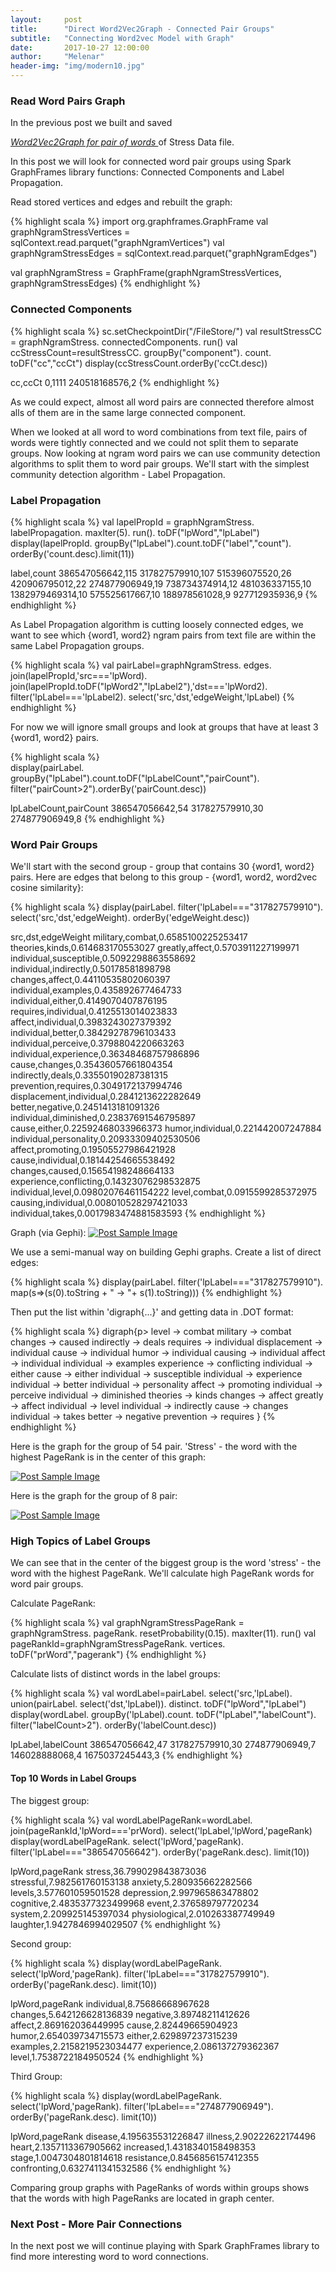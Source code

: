 ```yaml
---
layout:     post
title:      "Direct Word2Vec2Graph - Connected Pair Groups"
subtitle:   "Connecting Word2vec Model with Graph"
date:       2017-10-27 12:00:00
author:     "Melenar"
header-img: "img/modern10.jpg"
---
```


<p><h3>Read Word Pairs Graph</h3>
In the previous post we built and saved  

<i><a href="https://sparklingdataocean.github.io/gh-pages/2017/10/14/word2vec2graphWordPairs/">Word2Vec2Graph for pair of words </a></i>of Stress Data file.

In this post we will look for connected word pair groups using Spark GraphFrames library functions: Connected Components and Label Propagation.</p>


<p>
Read stored vertices and edges and rebuilt the graph:

{% highlight scala %}
import org.graphframes.GraphFrame
val graphNgramStressVertices = sqlContext.read.parquet("graphNgramVertices")
val graphNgramStressEdges = sqlContext.read.parquet("graphNgramEdges")

val graphNgramStress = GraphFrame(graphNgramStressVertices, graphNgramStressEdges)
{% endhighlight %}
</p>

<h3>Connected Components</h3>

{% highlight scala %}
sc.setCheckpointDir("/FileStore/")
val resultStressCC = graphNgramStress.
   connectedComponents.
   run()
val ccStressCount=resultStressCC.
   groupBy("component").
   count.
   toDF("cc","ccCt")
display(ccStressCount.orderBy('ccCt.desc))

cc,ccCt
0,1111
240518168576,2
{% endhighlight %}

<p>As we could expect, almost all word pairs are connected therefore almost alls of them are in the same large connected component. </p>
<p>When we looked at all word to word combinations from text file, pairs of words were tightly connected and we could not split them to separate groups. Now looking at ngram word pairs we can use community detection algorithms to split them to word pair groups. We'll start with the simplest community detection algorithm - Label Propagation.
</p>


<h3>Label Propagation</h3>

{% highlight scala %}
val lapelPropId = graphNgramStress.
  labelPropagation.
  maxIter(5).
  run().
  toDF("lpWord","lpLabel")
display(lapelPropId.
  groupBy("lpLabel").count.toDF("label","count").
  orderBy('count.desc).limit(11))

  label,count
  386547056642,115
  317827579910,107
  515396075520,26
  420906795012,22
  274877906949,19
  738734374914,12
  481036337155,10
  1382979469314,10
  575525617667,10
  188978561028,9
  927712935936,9
{% endhighlight %}

<p>
As Label Propagation algorithm is cutting loosely connected edges, we want to see which {word1, word2} ngram pairs from text file are within the same Label Propagation groups.

{% highlight scala %}
val pairLabel=graphNgramStress.
  edges.
  join(lapelPropId,'src==='lpWord).
  join(lapelPropId.toDF("lpWord2","lpLabel2"),'dst==='lpWord2).
  filter('lpLabel==='lpLabel2).
  select('src,'dst,'edgeWeight,'lpLabel)
  {% endhighlight %}
<p>
For now we will ignore small groups and look at groups that have at least 3 {word1, word2} pairs.

{% highlight scala %}  
display(pairLabel.
  groupBy("lpLabel").count.toDF("lpLabelCount","pairCount").
  filter("pairCount>2").orderBy('pairCount.desc))

lpLabelCount,pairCount
  386547056642,54
  317827579910,30
  274877906949,8
{% endhighlight %}

<h3>Word Pair Groups</h3>
We'll start with the second group - group that contains 30 {word1, word2} pairs.
Here are edges that belong to this group - {word1, word2, word2vec cosine similarity}:

{% highlight scala %}
display(pairLabel.
  filter('lpLabel==="317827579910").
  select('src,'dst,'edgeWeight).
  orderBy('edgeWeight.desc))

src,dst,edgeWeight
military,combat,0.6585100225253417
theories,kinds,0.614683170553027
greatly,affect,0.5703911227199971
individual,susceptible,0.5092298863558692
individual,indirectly,0.50178581898798
changes,affect,0.44110535802060397
individual,examples,0.435892677464733
individual,either,0.4149070407876195
requires,individual,0.4125513014023833
affect,individual,0.3983243027379392
individual,better,0.38429278796103433
individual,perceive,0.3798804220663263
individual,experience,0.36348468757986896
cause,changes,0.35436057661804354
indirectly,deals,0.33550190287381315
prevention,requires,0.3049172137994746
displacement,individual,0.2841213622282649
better,negative,0.2451413181091326
individual,diminished,0.23837691546795897
cause,either,0.22592468033966373
humor,individual,0.221442007247884
individual,personality,0.20933309402530506
affect,promoting,0.19505527986421928
cause,individual,0.18144254665538492
changes,caused,0.15654198248664133
experience,conflicting,0.14323076298532875
individual,level,0.09802076461154222
level,combat,0.0915599285372975
causing,individual,0.008010528297421033
individual,takes,0.0017983474881583593
{% endhighlight %}

<p>Graph (via Gephi):

<a href="#">
    <img src="{{ site.baseurl }}/img/labelGroup2wb.jpg" alt="Post Sample Image">
</a>

We use a semi-manual way on building Gephi graphs. Create a list of direct edges:  

{% highlight scala %}
display(pairLabel.
  filter('lpLabel==="317827579910").
  map(s=>(s(0).toString + " -> "+ s(1).toString)))
{% endhighlight %}

<p>Then put the list within 'digraph{...}' and getting data in .DOT format:
</p>

{% highlight scala %}
digraph{p>
level -> combat
military -> combat
changes -> caused
indirectly -> deals
requires -> individual
displacement -> individual
cause -> individual
humor -> individual
causing -> individual
affect -> individual
individual -> examples
experience -> conflicting
individual -> either
cause -> either
individual -> susceptible
individual -> experience
individual -> better
individual -> personality
affect -> promoting
individual -> perceive
individual -> diminished
theories -> kinds
changes -> affect
greatly -> affect
individual -> level
individual -> indirectly
cause -> changes
individual -> takes
better -> negative
prevention -> requires
}
{% endhighlight %}


<p>Here is the graph for the group of 54 pair. 'Stress' - the word with the highest PageRank is in the center of this graph:
</p>

<a href="#">
    <img src="{{ site.baseurl }}/img/labelGroup1w2.jpg" alt="Post Sample Image">
</a>


<p>Here is the graph for the group of 8 pair:
</p>
<a href="#">
    <img src="{{ site.baseurl }}/img/labelGroup3w.jpg" alt="Post Sample Image">
</a>

<p><h3>High Topics of Label Groups</h3>
We can see that in the center of the biggest group is the word 'stress' - the word with the highest PageRank. We'll calculate high PageRank words for word pair groups.   </p>
<p>Calculate PageRank:</p>
{% highlight scala %}
val graphNgramStressPageRank =
  graphNgramStress.
  pageRank.
  resetProbability(0.15).
  maxIter(11).
  run()
val pageRankId=graphNgramStressPageRank.
  vertices.
  toDF("prWord","pagerank")
{% endhighlight %}

<p>Calculate lists of distinct words in the label groups:</p>
{% highlight scala %}
val wordLabel=pairLabel.
  select('src,'lpLabel).
  union(pairLabel.
    select('dst,'lpLabel)).
  distinct.
  toDF("lpWord","lpLabel")
display(wordLabel.
  groupBy('lpLabel).count.
  toDF("lpLabel","labelCount").
  filter("labelCount>2").
  orderBy('labelCount.desc))

lpLabel,labelCount
386547056642,47
317827579910,30
274877906949,7
146028888068,4
1675037245443,3
{% endhighlight %}

<p><h4>Top 10 Words in Label Groups</h4><p>
The biggest group:</p>
{% highlight scala %}
val wordLabelPageRank=wordLabel.
  join(pageRankId,'lpWord==='prWord).
  select('lpLabel,'lpWord,'pageRank)
display(wordLabelPageRank.
  select('lpWord,'pageRank).
  filter('lpLabel==="386547056642").
  orderBy('pageRank.desc).
  limit(10))

  lpWord,pageRank
  stress,36.799029843873036
  stressful,7.982561760153138
  anxiety,5.280935662282566
  levels,3.577601059501528
  depression,2.997965863478802
  cognitive,2.4835377323499968
  event,2.376589797720234
  system,2.209925145397034
  physiological,2.010263387749949
  laughter,1.9427846994029507
{% endhighlight %}

<p>Second group: </p>
{% highlight scala %}
display(wordLabelPageRank.
  select('lpWord,'pageRank).
  filter('lpLabel==="317827579910").
  orderBy('pageRank.desc).
  limit(10))

  lpWord,pageRank
  individual,8.75686668967628
  changes,5.642126628136839
  negative,3.89748211412626
  affect,2.869162036449995
  cause,2.82449665904923
  humor,2.654039734715573
  either,2.629897237315239
  examples,2.2158219523034477
  experience,2.086137279362367
  level,1.7538722184950524
{% endhighlight %}

<p>Third Group:</p>
{% highlight scala %}
display(wordLabelPageRank.
  select('lpWord,'pageRank).
  filter('lpLabel==="274877906949").
  orderBy('pageRank.desc).
  limit(10))

  lpWord,pageRank
  disease,4.195635531226847
  illness,2.90222622174496
  heart,2.1357113367905662
  increased,1.4318340158498353
  stage,1.0047304801814618
  resistance,0.8456856157412355
  confronting,0.6327411341532586
{% endhighlight %}

<p>Comparing group graphs with PageRanks of words within groups shows that the words with high PageRanks are located in graph center.   </p>

<p><h3>Next Post - More Pair Connections</h3>
In the next post we will continue playing with Spark GraphFrames library to find more interesting word to word connections.
</p>
